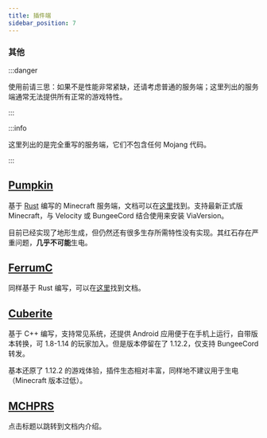 ```yaml
---
title: 插件端
sidebar_position: 7
---
```


### 其他

:::danger

使用前请三思：如果不是性能非常紧缺，还请考虑普通的服务端；这里列出的服务端通常无法提供所有正常的游戏特性。

:::

:::info

这里列出的是完全重写的服务端，它们不包含任何 Mojang 代码。

:::

## [Pumpkin](https://pumpkinmc.org)

基于 [Rust](https://www.rust-lang.org/zh-CN/) 编写的 Minecraft 服务端，文档可以在[这里](https://pumpkin.8aka.org)找到。支持最新正式版 Minecraft，与 Velocity 或 BungeeCord 结合使用来安装 ViaVersion。

目前已经实现了地形生成，但仍然还有很多生存所需特性没有实现。其红石存在严重问题，**几乎不可能**生电。

## [FerrumC](https://www.ferrumc.com)

同样基于 Rust 编写，可以在[这里](https://docs.ferrumc.com)找到文档。

## [Cuberite](https://cuberite.org)

基于 C++ 编写，支持常见系统，还提供 Android 应用便于在手机上运行，自带版本转换，可 1.8-1.14 的玩家加入。但是版本停留在了 1.12.2，仅支持 BungeeCord 转发。

基本还原了 1.12.2 的游戏体验，插件生态相对丰富，同样地不建议用于生电（Minecraft 版本过低）。

## [MCHPRS](/Java/process/redstone/mchprs/)

点击标题以跳转到文档内介绍。
